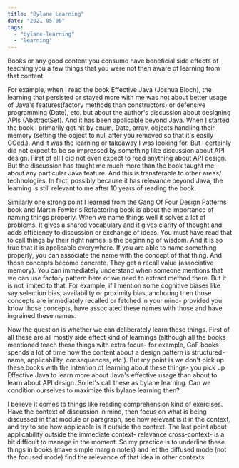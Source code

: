 ```yaml
---
title: "Bylane Learning"
date: "2021-05-06"
tags: 
  - "bylane-learning"
  - "learning"
---
```


Books or any good content you consume have beneficial side effects of teaching you a few things that you were not then aware of learning from that content.

For example, when I read the book Effective Java (Joshua Bloch), the learning that persisted or stayed more with me was not about better usage of Java's features(factory methods than constructors) or defensive programming (Date), etc. but about the author's discussion about designing APIs (AbstractSet). And it has been applicable beyond Java. When I started the book I primarily got hit by enum, Date, array, objects handling their memory (setting the object to null after you removed so that it's easily GCed.). And it was the learning or takeaway I was looking for. But I certainly did not expect to be so impressed by something like discussion about API design. First of all I did not even expect to read anything about API design. But the discussion has taught me much more than the book taught me about any particular Java feature. And this is transferable to other areas/ technologies. In fact, possibly because it has relevance beyond Java, the learning is still relevant to me after 10 years of reading the book.

Similarly one strong point I learned from the Gang Of Four Design Patterns book and Martin Fowler's Refactoring book is about the importance of naming things properly. When we name things well it solves a lot of problems. It gives a shared vocabulary and it gives clarity of thought and adds efficiency to discussion or exchange of ideas. You must have read that to call things by their right names is the beginning of wisdom. And it is so true that it is applicable everywhere. If you are able to name something properly, you can associate the name with the concept of that thing. And those concepts become concrete. They get a recall value (associative memory). You can immediately understand when someone mentions that we can use factory pattern here or we need to extract method there. But it is not limited to that. For example, if I mention some cognitive biases like say selection bias, availability or proximity bias, anchoring then those concepts are immediately recalled or fetched in your mind- provided you know those concepts, have associated these names with those and have ingrained these names.

Now the question is whether we can deliberately learn these things. First of all these are all mostly side effect kind of learnings (although all the books mentioned teach these things with extra focus- for example, GoF books spends a lot of time how the content about a design pattern is structured- name, applicability, consequences, etc.). But my point is we don't pick up these books with the intention of learning about these things- you pick up Effective Java to learn more about Java's effective usage than about to learn about API design. So let's call these as bylane learning. Can we condition ourselves to maximize this bylane learning then?

I believe it comes to things like reading comprehension kind of exercises. Have the context of discussion in mind, then focus on what is being discussed in that module or paragraph, see how relevant is it in the context, and try to see how applicable is it outside the context. The last point about applicability outside the immediate context- relevance cross-context- is a bit difficult to manage in the moment. So my practice is to underline these things in books (make simple margin notes) and let the diffused mode (not the focused mode) find the relevance of that idea in other contexts.

